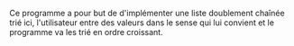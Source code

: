 Ce programme a pour but de d'implémenter une liste doublement chaînée trié 
ici, l'utilisateur entre des valeurs dans le sense qui lui convient et le programme va les trié en ordre croissant.
